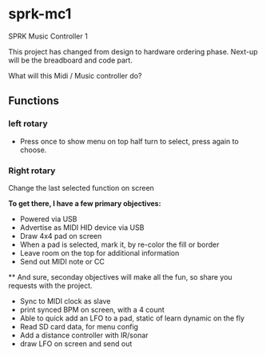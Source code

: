 # sprk-mc1
SPRK Music Controller 1

This project has changed from design to hardware ordering phase.
Next-up will be the breadboard and code part.

What will this Midi / Music controller do?

## Functions
### left rotary
- Press once to show menu on top half turn to select, press again to choose.

### Right rotary
Change the last selected function on screen

**To get there, I have a few primary objectives:**
- Powered via USB
- Advertise as MIDI HID device via USB
- Draw 4x4 pad on screen
- When a pad is selected, mark it, by re-color the fill or border
- Leave room on the top for additional information
- Send out MIDI note or CC

** And sure, seconday objectives will make all the fun, so share you requests with the project.
- Sync to MIDI clock as slave
- print synced BPM on screen, with a 4 count
- Able to quick add an LFO to a pad, static of learn dynamic on the fly
- Read SD card data, for menu config
- Add a distance controller with IR/sonar
- draw LFO on screen and send out
